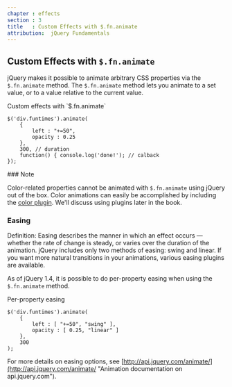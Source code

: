 ```yaml
---
chapter : effects
section : 3
title   : Custom Effects with $.fn.animate
attribution:  jQuery Fundamentals
---
```

## Custom Effects with `$.fn.animate`

jQuery makes it possible to animate arbitrary CSS properties via the
`$.fn.animate` method.  The `$.fn.animate` method lets you animate to a set
value, or to a value relative to the current value.

<div class="example" markdown="1">
Custom effects with `$.fn.animate`

    $('div.funtimes').animate(
        {
            left : "+=50",
            opacity : 0.25
        },
        300, // duration
        function() { console.log('done!'); // calback
    });
</div>

<div class="example" markdown="1">
### Note

Color-related properties cannot be animated with `$.fn.animate` using jQuery
out of the box.  Color animations can easily be accomplished by including the
[color plugin](http://github.com/jquery/jquery-color).  We'll discuss using
plugins later in the book.  </div>

### Easing

Definition: Easing describes the manner in which an effect occurs — whether
the rate of change is steady, or varies over the duration of the animation.
jQuery includes only two methods of easing: swing and linear.  If you want more
natural transitions in your animations, various easing plugins are available.

As of jQuery 1.4, it is possible to do per-property easing when using the
`$.fn.animate` method.

<div class="example" markdown="1">
Per-property easing

    $('div.funtimes').animate(
        {
            left : [ "+=50", "swing" ],
            opacity : [ 0.25, "linear" ]
        },
        300
    );
</div>

For more details on easing options, see
[http://api.jquery.com/animate/](http://api.jquery.com/animate/ "Animation
documentation on api.jquery.com").
